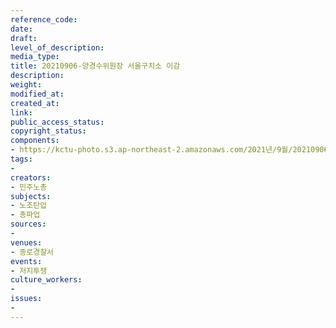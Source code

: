 ```yaml
---
reference_code: 
date: 
draft: 
level_of_description: 
media_type: 
title: 20210906-양경수위원장 서울구치소 이감
description: 
weight: 
modified_at: 
created_at: 
link: 
public_access_status: 
copyright_status: 
components:
- https://kctu-photo.s3.ap-northeast-2.amazonaws.com/2021년/9월/20210906-양경수위원장+서울구치소+이감/_1D22583.jpg
tags:
- 
creators:
- 민주노총
subjects:
- 노조탄압
- 총파업
sources:
- 
venues:
- 종로경찰서
events:
- 저지투쟁
culture_workers:
- 
issues:
- 
---
```

